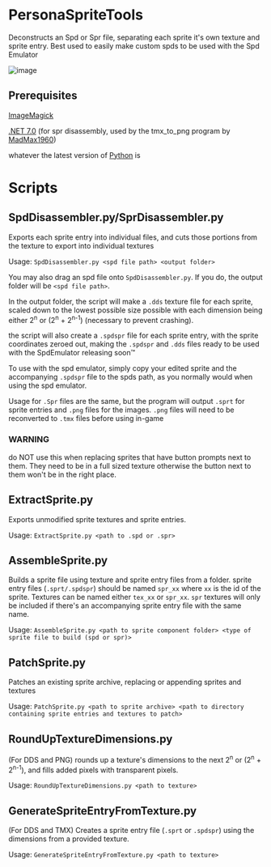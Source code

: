 # PersonaSpriteTools
Deconstructs an Spd or Spr file, separating each sprite it's own texture and sprite entry. Best used to easily make custom spds to be used with the Spd Emulator

![image](https://github.com/Secre-C/SpdDisassembler/assets/89033534/1baa7f36-ce60-4638-aed3-102aa6d6d545)

## Prerequisites
[ImageMagick](https://imagemagick.org/script/download.php)

[.NET 7.0](https://dotnet.microsoft.com/en-us/download/dotnet/7.0) (for spr disassembly, used by the tmx_to_png program by [MadMax1960](https://github.com/MadMax1960))

whatever the latest version of [Python](https://www.python.org/downloads/) is

# Scripts
## SpdDisassembler.py/SprDisassembler.py 
Exports each sprite entry into individual files, and cuts those portions from the texture to export into individual textures

Usage: `SpdDisassembler.py <spd file path> <output folder>`

You may also drag an spd file onto `SpdDisassembler.py`. If you do, the output folder will be `<spd file path>`.

In the output folder, the script will make a `.dds` texture file for each sprite, scaled down to the lowest possible size possible with each dimension being either 2<sup>n</sup> or (2<sup>n</sup> + 2<sup>n-1</sup>) (necessary to prevent crashing).

the script will also create a `.spdspr` file for each sprite entry, with the sprite coordinates zeroed out, making the `.spdspr` and `.dds` files ready to be used with the SpdEmulator releasing soon:tm:

To use with the spd emulator, simply copy your edited sprite and the accompanying `.spdspr` file to the spds path, as you normally would when using the spd emulator.

Usage for `.Spr` files are the same, but the program will output `.sprt` for sprite entries and `.png` files for the images. `.png` files will need to be reconverted to `.tmx` files before using in-game

### WARNING
do NOT use this when replacing sprites that have button prompts next to them. They need to be in a full sized texture otherwise the button next to them won't be in the right place.

## ExtractSprite.py
Exports unmodified sprite textures and sprite entries.

Usage: `ExtractSprite.py <path to .spd or .spr>`

## AssembleSprite.py
Builds a sprite file using texture and sprite entry files from a folder. sprite entry files (`.sprt/.spdspr`) should be named `spr_xx` where `xx` is the id of the sprite. Textures can be named either `tex_xx` or `spr_xx`. `spr` textures will only be included if there's an accompanying sprite entry file with the same name.

Usage: `AssembleSprite.py <path to sprite component folder> <type of sprite file to build (spd or spr)>`

## PatchSprite.py
Patches an existing sprite archive, replacing or appending sprites and textures

Usage: `PatchSprite.py <path to sprite archive> <path to directory containing sprite entries and textures to patch>`

## RoundUpTextureDimensions.py
(For DDS and PNG) rounds up a texture's dimensions to the next 2<sup>n</sup> or (2<sup>n</sup> + 2<sup>n-1</sup>), and fills added pixels with transparent pixels.

Usage: `RoundUpTextureDimensions.py <path to texture>`

## GenerateSpriteEntryFromTexture.py
(For DDS and TMX) Creates a sprite entry file (`.sprt` or `.spdspr`) using the dimensions from a provided texture.

Usage: `GenerateSpriteEntryFromTexture.py <path to texture>`


